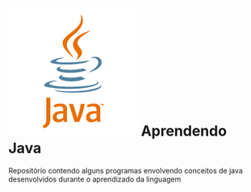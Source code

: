  # ![java icon](_images/java-logo.png) Aprendendo Java

Repositório contendo alguns programas envolvendo conceitos de java desenvolvidos durante o aprendizado da linguagem
